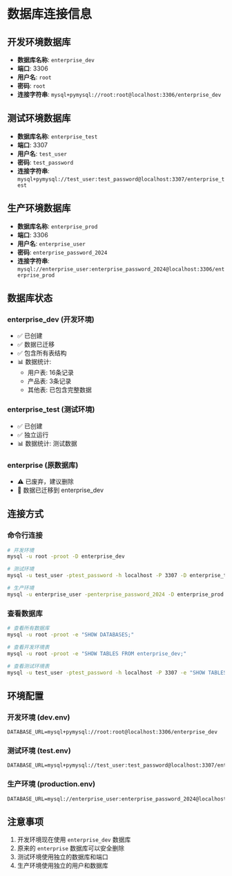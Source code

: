 # 数据库连接信息

## 开发环境数据库
- **数据库名称**: `enterprise_dev`
- **端口**: 3306
- **用户名**: `root`
- **密码**: `root`
- **连接字符串**: `mysql+pymysql://root:root@localhost:3306/enterprise_dev`

## 测试环境数据库
- **数据库名称**: `enterprise_test`
- **端口**: 3307
- **用户名**: `test_user`
- **密码**: `test_password`
- **连接字符串**: `mysql+pymysql://test_user:test_password@localhost:3307/enterprise_test`

## 生产环境数据库
- **数据库名称**: `enterprise_prod`
- **端口**: 3306
- **用户名**: `enterprise_user`
- **密码**: `enterprise_password_2024`
- **连接字符串**: `mysql://enterprise_user:enterprise_password_2024@localhost:3306/enterprise_prod`

## 数据库状态

### enterprise_dev (开发环境)
- ✅ 已创建
- ✅ 数据已迁移
- ✅ 包含所有表结构
- 📊 数据统计:
  - 用户表: 16条记录
  - 产品表: 3条记录
  - 其他表: 已包含完整数据

### enterprise_test (测试环境)
- ✅ 已创建
- ✅ 独立运行
- 📊 数据统计: 测试数据

### enterprise (原数据库)
- ⚠️ 已废弃，建议删除
- 📝 数据已迁移到 enterprise_dev

## 连接方式

### 命令行连接
```bash
# 开发环境
mysql -u root -proot -D enterprise_dev

# 测试环境
mysql -u test_user -ptest_password -h localhost -P 3307 -D enterprise_test

# 生产环境
mysql -u enterprise_user -penterprise_password_2024 -D enterprise_prod
```

### 查看数据库
```bash
# 查看所有数据库
mysql -u root -proot -e "SHOW DATABASES;"

# 查看开发环境表
mysql -u root -proot -e "SHOW TABLES FROM enterprise_dev;"

# 查看测试环境表
mysql -u test_user -ptest_password -h localhost -P 3307 -e "SHOW TABLES FROM enterprise_test;"
```

## 环境配置

### 开发环境 (dev.env)
```
DATABASE_URL=mysql+pymysql://root:root@localhost:3306/enterprise_dev
```

### 测试环境 (test.env)
```
DATABASE_URL=mysql+pymysql://test_user:test_password@localhost:3307/enterprise_test
```

### 生产环境 (production.env)
```
DATABASE_URL=mysql://enterprise_user:enterprise_password_2024@localhost:3306/enterprise_prod
```

## 注意事项
1. 开发环境现在使用 `enterprise_dev` 数据库
2. 原来的 `enterprise` 数据库可以安全删除
3. 测试环境使用独立的数据库和端口
4. 生产环境使用独立的用户和数据库 